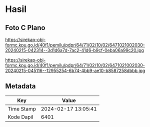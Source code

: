 # Hasil

## Foto C Plano

https://sirekap-obj-formc.kpu.go.id/40f1/pemilu/pdpr/64/71/02/10/02/6471021002030-20240215-042314--3d1d6a7d-7ac2-41d6-b9cf-0eba06a99c20.jpg

https://sirekap-obj-formc.kpu.go.id/40f1/pemilu/pdpr/64/71/02/10/02/6471021002030-20240215-045116--12955254-6b74-4bb9-ae10-b8587258dbbb.jpg


## Metadata

| Key        | Value               |
| ---------- | ------------------- |
| Time Stamp | 2024-02-17 13:05:41 |
| Kode Dapil | 6401                |




